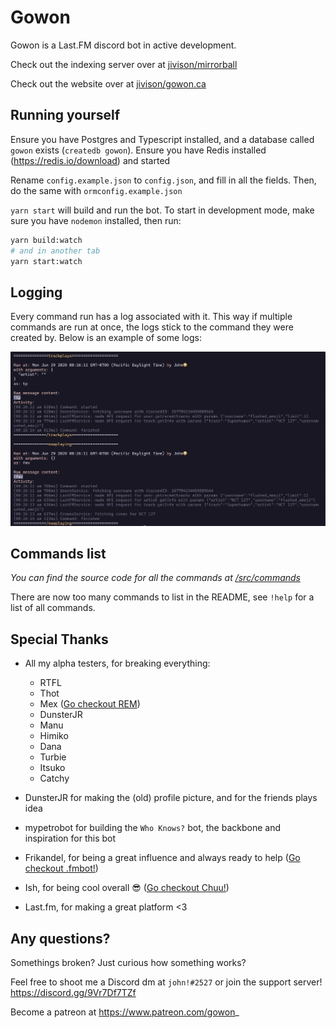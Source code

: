 # Gowon

Gowon is a Last.FM discord bot in active development.

Check out the indexing server over at [jivison/mirrorball](https://github.com/jivison/mirrorball)

Check out the website over at [jivison/gowon.ca](https://github.com/jivison/gowon.ca)

## Running yourself

Ensure you have Postgres and Typescript installed, and a database called `gowon` exists (`createdb gowon`).
Ensure you have Redis installed (https://redis.io/download) and started

Rename `config.example.json` to `config.json`, and fill in all the fields. Then, do the same with `ormconfig.example.json`

`yarn start` will build and run the bot. To start in development mode, make sure you have `nodemon` installed, then run:

```sh
yarn build:watch
# and in another tab
yarn start:watch
```

## Logging

Every command run has a log associated with it. This way if multiple commands are run at once, the logs stick to the command they were created by. Below is an example of some logs:

![alt text](./assets/Logs.png "Logs")

## Commands list

_You can find the source code for all the commands at [/src/commands](/src/commands)_

There are now too many commands to list in the README, see `!help` for a list of all commands.

## Special Thanks

- All my alpha testers, for breaking everything:

  - RTFL
  - Thot
  - Mex ([Go checkout REM](https://github.com/yayuyokitano/REM))
  - DunsterJR
  - Manu
  - Himiko
  - Dana
  - Turbie
  - Itsuko
  - Catchy

- DunsterJR for making the (old) profile picture, and for the friends plays idea
- mypetrobot for building the `Who Knows?` bot, the backbone and inspiration for this bot
- Frikandel, for being a great influence and always ready to help ([Go checkout .fmbot!](https://github.com/fmbot-discord/fmbot))
- Ish, for being cool overall 😎 ([Go checkout Chuu!](https://github.com/ishwi/discordBot))
- Last.fm, for making a great platform <3

## Any questions?

Somethings broken? Just curious how something works?

Feel free to shoot me a Discord dm at `john!#2527`
or join the support server! https://discord.gg/9Vr7Df7TZf

Become a patreon at https://www.patreon.com/gowon_
